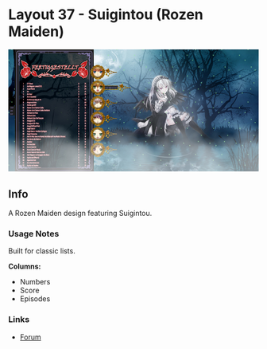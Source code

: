 # Layout 37 - Suigintou (Rozen Maiden)

![](gallery/demo.jpg)

## Info

A Rozen Maiden design featuring Suigintou.

### Usage Notes

Built for classic lists.

**Columns:**

- Numbers
- Score
- Episodes

### Links

- [Forum](https://myanimelist.net/forum/?topicid=1465955)